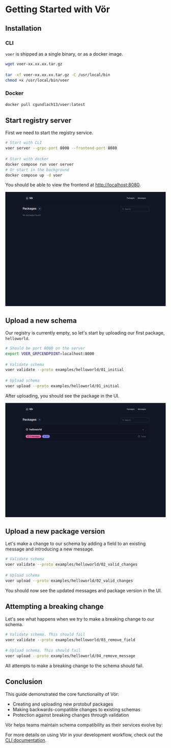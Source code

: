 # Getting Started with Vör

## Installation

### CLI

`voer` is shipped as a single binary, or as a docker image.

```bash
wget voer-xx.xx.xx.tar.gz

tar -xf voer-xx.xx.xx.tar.gz -C /usr/local/bin
chmod +x /usr/local/bin/voer
```

### Docker

```bash
docker pull cgundlach13/voer:latest
```

## Start registry server

First we need to start the registry service.

```bash
# Start with CLI
voer server --grpc-port 8000 --frontend-port 8080

# Start with docker
docker compose run voer server
# Or start in the background
docker compose up -d voer
```

You should be able to view the frontend at [http://localhost:8080](http://localhost:8080).

<img src="./images/no-packages.png" alt="Vör UI" width="800">

## Upload a new schema

Our registry is currently empty, so let's start by uploading our first package, `helloworld`.

```bash
# Should be port 8000 on the server
export VOER_GRPCENDPOINT=localhost:8000

# Validate schema
voer validate --proto examples/helloworld/01_initial

# Upload schema
voer upload --proto examples/helloworld/01_initial
```

After uploading, you should see the package in the UI.

<img src="./images/initial-upload-packages.png" alt="Vör UI" width="800">

## Upload a new package version

Let's make a change to our schema by adding a field to an existing message and introducing a new message.

```bash
# Validate schema
voer validate --proto examples/helloworld/02_valid_changes

# Upload schema
voer upload --proto examples/helloworld/02_valid_changes
```

You should now see the updated messages and package version in the UI.

## Attempting a breaking change

Let's see what happens when we try to make a breaking change to our schema.

```bash
# Validate schema. This should fail
voer validate --proto examples/helloworld/03_remove_field

# Upload schema. This should fail
voer upload --proto examples/helloworld/04_remove_message
```

All attempts to make a breaking change to the schema should fail.

## Conclusion

This guide demonstrated the core functionality of Vör:

- Creating and uploading new protobuf packages
- Making backwards-compatible changes to existing schemas
- Protection against breaking changes through validation

Vör helps teams maintain schema compatibility as their services evolve by:

For more details on using Vör in your development workflow, check out the [CLI documentation](../README.md#cli-usage).
